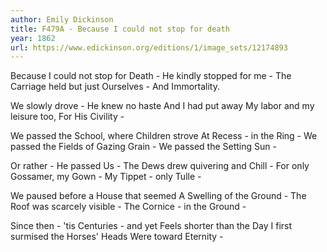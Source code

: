 ```yaml
---
author: Emily Dickinson
title: F479A - Because I could not stop for death
year: 1862
url: https://www.edickinson.org/editions/1/image_sets/12174893
---
```


Because I could not
stop for Death -
He kindly stopped for me -
The Carriage held but
just Ourselves -
And Immortality.

We slowly drove - He
knew no haste
And I had put away
My labor and my leisure
too,
For His Civility -

We passed the School,
where Children strove
At Recess - in the Ring -
We passed the Fields
of Gazing Grain -
We passed the Setting Sun -

Or rather - He passed
Us -
The Dews drew quivering
and Chill -
For only Gossamer, my
Gown -
My Tippet - only Tulle -

We paused before a
House that seemed
A Swelling of the Ground -
The Roof was scarcely
visible -
The Cornice - in the Ground -

Since then - 'tis Centuries -
and yet
Feels shorter than the Day
I first surmised the
Horses' Heads
Were toward Eternity -
